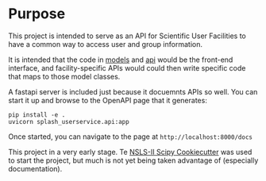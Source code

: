 # Purpose


This project is intended to serve as an API for Scientific User Facilities to 
have a common way to access user and group information. 

It is intended that the code in [models](./splash_userservice/models.py) and [api](./splash_userservice/api.py) would be the front-end interface, and facility-specific APIs would could then write specific code that maps to those model classes.

A fastapi server is included just because it docuemnts APIs so well. You can start it up and browse to the OpenAPI page that it generates:

    pip install -e .
    uvicorn splash_userservice.api:app

Once started, you can navigate to the page at `http://localhost:8000/docs`

This project in a very early stage. Te [NSLS-II Scipy Cookiecutter](https://github.com/NSLS-II/scientific-python-cookiecutter) was used to start the project, but much is not yet being taken advantage of (especially documentation).
